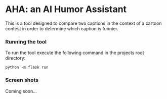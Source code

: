 # AHA: an AI Humor Assistant
This is a tool designed to compare two captions in the context of a cartoon contest in order to determine which caption is funnier.

### Running the tool

To run the tool execute the following command in the projects root directory:

`python -m flask run`

### Screen shots

Coming soon...
